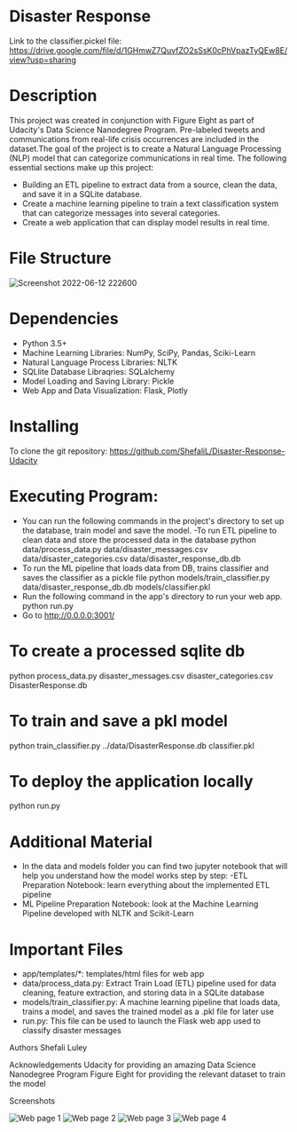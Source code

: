 # Disaster Response

Link to the classifier.pickel file: https://drive.google.com/file/d/1GHmwZ7QuvfZO2sSsK0cPhVpazTyQEw8E/view?usp=sharing

# Description
This project was created in conjunction with Figure Eight as part of Udacity's Data Science Nanodegree Program. Pre-labeled tweets and communications from real-life crisis occurrences are included in the dataset.The goal of the project is to create a Natural Language Processing (NLP) model that can categorize communications in real time.
The following essential sections make up this project:
- Building an ETL pipeline to extract data from a source, clean the data, and save it in a SQLite database.
- Create a machine learning pipeline to train a text classification system that can categorize messages into several categories.
- Create a web application that can display model results in real time.

# File Structure

![Screenshot 2022-06-12 222600](https://user-images.githubusercontent.com/76598077/173268591-568a00fd-8d63-4336-a401-e0572f249e8b.png)

# Dependencies
- Python 3.5+
- Machine Learning Libraries: NumPy, SciPy, Pandas, Sciki-Learn
- Natural Language Process Libraries: NLTK
- SQLlite Database Libraqries: SQLalchemy
- Model Loading and Saving Library: Pickle
- Web App and Data Visualization: Flask, Plotly

# Installing
To clone the git repository: https://github.com/ShefaliL/Disaster-Response-Udacity

# Executing Program:
- You can run the following commands in the project's directory to set up the database, train model and save the model.
-To run ETL pipeline to clean data and store the processed data in the database python data/process_data.py data/disaster_messages.csv data/disaster_categories.csv data/disaster_response_db.db
- To run the ML pipeline that loads data from DB, trains classifier and saves the classifier as a pickle file python models/train_classifier.py data/disaster_response_db.db models/classifier.pkl
- Run the following command in the app's directory to run your web app. python run.py
- Go to http://0.0.0.0:3001/

# To create a processed sqlite db
python process_data.py disaster_messages.csv disaster_categories.csv DisasterResponse.db
# To train and save a pkl model
python train_classifier.py ../data/DisasterResponse.db classifier.pkl
# To deploy the application locally
python run.py

# Additional Material
- In the data and models folder you can find two jupyter notebook that will help you understand how the model works step by step:
-ETL Preparation Notebook: learn everything about the implemented ETL pipeline
- ML Pipeline Preparation Notebook: look at the Machine Learning Pipeline developed with NLTK and Scikit-Learn

# Important Files
- app/templates/*: templates/html files for web app
- data/process_data.py: Extract Train Load (ETL) pipeline used for data cleaning, feature extraction, and storing data in a SQLite database
- models/train_classifier.py: A machine learning pipeline that loads data, trains a model, and saves the trained model as a .pkl file for later use
- run.py: This file can be used to launch the Flask web app used to classify disaster messages

Authors
Shefali Luley

Acknowledgements
Udacity for providing an amazing Data Science Nanodegree Program
Figure Eight for providing the relevant dataset to train the model

Screenshots



![Web page 1](https://user-images.githubusercontent.com/76598077/173120038-e8f3ce89-d6ce-4fc9-b656-a679958cc91f.png)
![Web page 2](https://user-images.githubusercontent.com/76598077/173120040-483d5af2-b9f2-4bc7-bc08-c828b63c007d.png)
![Web page 3](https://user-images.githubusercontent.com/76598077/173120041-c286efb2-b7f5-4b0f-a226-54b65c0b070c.png)
![Web page 4](https://user-images.githubusercontent.com/76598077/173120042-3f371ec1-b8bf-4ab8-8358-b7199928ae88.png)







